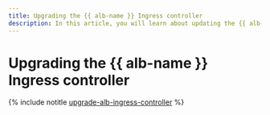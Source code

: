 ```yaml
---
title: Upgrading the {{ alb-name }} Ingress controller
description: In this article, you will learn about updating the {{ alb-name }} Ingress controller for {{ managed-k8s-name }}.
---
```


# Upgrading the {{ alb-name }} Ingress controller

{% include notitle [upgrade-alb-ingress-controller](../../../_includes/managed-kubernetes/alb-ref/upgrade-alb-ingress-controller.md) %}
